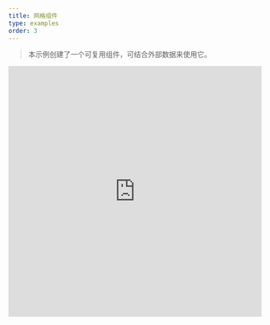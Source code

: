 ```yaml
---
title: 网格组件
type: examples
order: 3
---
```


> 本示例创建了一个可复用组件，可结合外部数据来使用它。

<iframe width="100%" height="500" src="https://jsfiddle.net/Tertia/vbyon64p/6/embedded/result,html,js,css" allowfullscreen="allowfullscreen" frameborder="0"></iframe>
